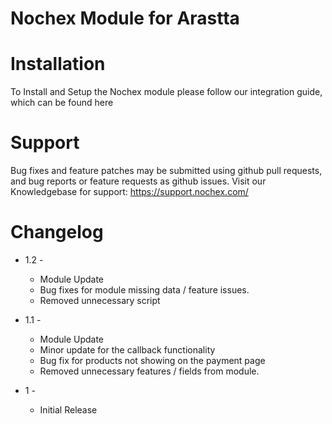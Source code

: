 Nochex Module for Arastta
===========

Installation
=====
To Install and Setup the Nochex module please follow our integration guide, which can be found here

Support
=====
Bug fixes and feature patches may be submitted using github pull requests, and bug reports or feature requests as github issues. Visit our Knowledgebase for support: https://support.nochex.com/

Changelog
=====

- 1.2 -

  + Module Update
  
  - Bug fixes for module missing data / feature issues.
  - Removed unnecessary script

- 1.1 -

  + Module Update
  
  - Minor update for the callback functionality
  - Bug fix for products not showing on the payment page
  - Removed unnecessary features / fields from module.

- 1 -

  + Initial Release
